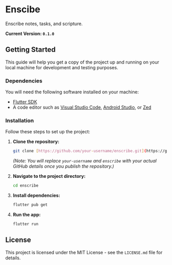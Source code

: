 # Enscibe

Enscribe notes, tasks, and scripture.

**Current Version: `0.1.0`**

## Getting Started

This guide will help you get a copy of the project up and running on your local machine for development and testing purposes.

### Dependencies

You will need the following software installed on your machine:

* [Flutter SDK](https://flutter.dev/docs/get-started/install)
* A code editor such as [Visual Studio Code](https://code.visualstudio.com/), [Android Studio](https://developer.android.com/studio), or [Zed](https://zed.dev/)

### Installation

Follow these steps to set up the project:

1.  **Clone the repository:**
    ```bash
    git clone [https://github.com/your-username/enscribe.git](https://github.com/your-username/enscribe.git)
    ```
    *(Note: You will replace `your-username` and `enscribe` with your actual GitHub details once you publish the repository.)*

2.  **Navigate to the project directory:**
    ```bash
    cd enscribe
    ```

3.  **Install dependencies:**
    ```bash
    flutter pub get
    ```

4.  **Run the app:**
    ```bash
    flutter run
    ```

## License

This project is licensed under the MIT License - see the `LICENSE.md` file for details.
